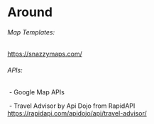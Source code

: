 # Around





###### Map Templates:

https://snazzymaps.com/

###### APIs:

​	- Google Map APIs

​	- Travel Advisor by Api Dojo from RapidAPI https://rapidapi.com/apidojo/api/travel-advisor/



